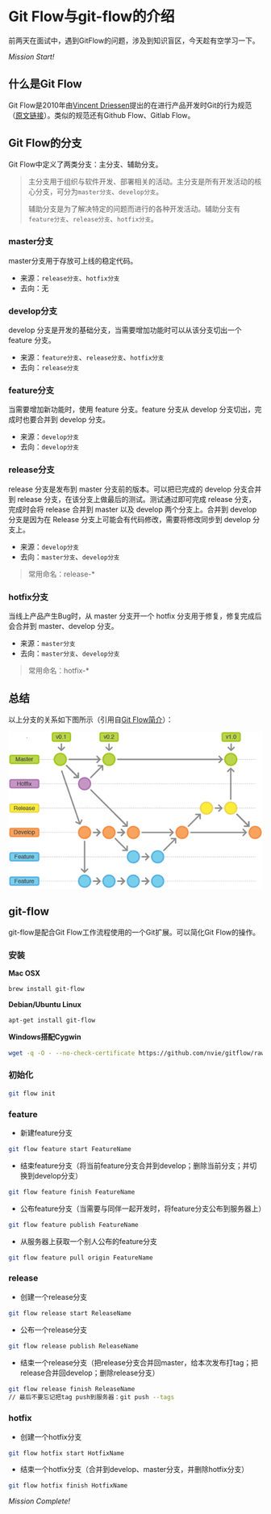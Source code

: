 # Git Flow与git-flow的介绍

前两天在面试中，遇到GitFlow的问题，涉及到知识盲区，今天趁有空学习一下。

<!-- more -->

*Mission Start!*

## 什么是Git Flow

Git Flow是2010年由[Vincent Driessen](https://nvie.com/about/)提出的在进行产品开发时Git的行为规范（[原文链接](https://nvie.com/posts/a-successful-git-branching-model/)）。类似的规范还有Github Flow、Gitlab Flow。

## Git Flow的分支

Git Flow中定义了两类分支：主分支、辅助分支。

> 主分支用于组织与软件开发、部署相关的活动。主分支是所有开发活动的核心分支，可分为`master分支`、`develop分支`。
> 
> 辅助分支是为了解决特定的问题而进行的各种开发活动。辅助分支有`feature分支`、`release分支`、`hotfix分支`。

### master分支

master分支用于存放可上线的稳定代码。

* 来源：`release分支`、`hotfix分支`
* 去向：无

### develop分支

develop 分支是开发的基础分支，当需要增加功能时可以从该分支切出一个 feature 分支。

* 来源：`feature分支`、`release分支`、`hotfix分支`
* 去向：`release分支`

### feature分支

当需要增加新功能时，使用 feature 分支。feature 分支从 develop 分支切出，完成时也要合并到 develop 分支。

* 来源：`develop分支`
* 去向：`develop分支`

### release分支

release 分支是发布到 master 分支前的版本。可以把已完成的 develop 分支合并到 release 分支，在该分支上做最后的测试。测试通过即可完成 release 分支，完成时会将 release 合并到 master 以及 develop 两个分支上。合并到 develop 分支是因为在 Release 分支上可能会有代码修改，需要将修改同步到 develop 分支上。

* 来源：`develop分支`
* 去向：`master分支`、`develop分支`

> 常用命名：release-*

### hotfix分支

当线上产品产生Bug时，从 master 分支开一个 hotfix 分支用于修复，修复完成后会合并到 master、develop 分支。

* 来源：`master分支`
* 去向：`master分支`、`develop分支`

> 常用命名：hotfix-*

## 总结

以上分支的关系如下图所示（引用自[Git Flow简介](https://segmentfault.com/a/1190000006194051)）：

![Git Flow分支](media/15981624548765/3652838737-57a69c4ba2103_articlex.png)

## git-flow

git-flow是配合Git Flow工作流程使用的一个Git扩展。可以简化Git Flow的操作。

### 安装

**Mac OSX**

```sh
brew install git-flow
```

**Debian/Ubuntu Linux**

```sh
apt-get install git-flow
```

**Windows搭配Cygwin**

```sh
wget -q -O - --no-check-certificate https://github.com/nvie/gitflow/raw/develop/contrib/gitflow-installer.sh | bash
```

### 初始化

```sh
git flow init
```

### feature

* 新建feature分支

```sh
git flow feature start FeatureName
```

* 结束feature分支（将当前feature分支合并到develop；删除当前分支；并切换到develop分支）

```sh
git flow feature finish FeatureName
```

* 公布feature分支（当需要与同伴一起开发时，将feature分支公布到服务器上）

```sh
git flow feature publish FeatureName
```

* 从服务器上获取一个别人公布的feature分支

```sh
git flow feature pull origin FeatureName
```

### release

* 创建一个release分支

```sh
git flow release start ReleaseName
```

* 公布一个release分支

```sh
git flow release publish ReleaseName
```

* 结束一个release分支（把release分支合并回master，给本次发布打tag；把release合并回develop；删除release分支）

```sh
git flow release finish ReleaseName
// 最后不要忘记把tag push到服务器：git push --tags
```

### hotfix

* 创建一个hotfix分支

```sh
git flow hotfix start HotfixName
```

* 结束一个hotfix分支（合并到develop、master分支，并删除hotfix分支）

```sh
git flow hotfix finish HotfixName
```

*Mission Complete!*